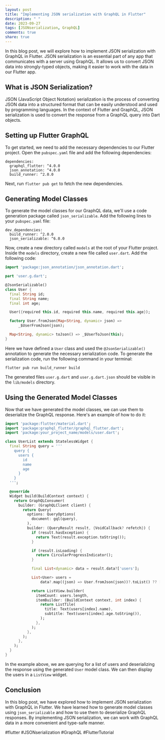 ```yaml
---
layout: post
title: "Implementing JSON serialization with GraphQL in Flutter"
description: " "
date: 2023-09-27
tags: [JSONserialization, GraphQL]
comments: true
share: true
---
```


In this blog post, we will explore how to implement JSON serialization with GraphQL in Flutter. JSON serialization is an essential part of any app that communicates with a server using GraphQL. It allows us to convert JSON data into strongly-typed objects, making it easier to work with the data in our Flutter app.

## What is JSON Serialization?

JSON (JavaScript Object Notation) serialization is the process of converting JSON data into a structured format that can be easily understood and used by programming languages. In the context of Flutter and GraphQL, JSON serialization is used to convert the response from a GraphQL query into Dart objects.

## Setting up Flutter GraphQL

To get started, we need to add the necessary dependencies to our Flutter project. Open the `pubspec.yaml` file and add the following dependencies:

```
dependencies:
  graphql_flutter: ^4.0.0
  json_annotation: ^4.0.0
  build_runner: ^2.0.0
```

Next, run `flutter pub get` to fetch the new dependencies.

## Generating Model Classes

To generate the model classes for our GraphQL data, we'll use a code generation package called `json_serializable`. Add the following lines to your `pubspec.yaml` file:

```
dev_dependencies:
  build_runner: ^2.0.0
  json_serializable: ^6.0.0
```

Now, create a new directory called `models` at the root of your Flutter project. Inside the `models` directory, create a new file called `user.dart`. Add the following code:

```dart
import 'package:json_annotation/json_annotation.dart';

part 'user.g.dart';

@JsonSerializable()
class User {
  final String id;
  final String name;
  final int age;

  User({required this.id, required this.name, required this.age});

  factory User.fromJson(Map<String, dynamic> json) =>
      _$UserFromJson(json);

  Map<String, dynamic> toJson() => _$UserToJson(this);
}
```

Here we have defined a `User` class and used the `@JsonSerializable()` annotation to generate the necessary serialization code. To generate the serialization code, run the following command in your terminal:

```
flutter pub run build_runner build
```

The generated files `user.g.dart` and `user.g.dart.json` should be visible in the `lib/models` directory.

## Using the Generated Model Classes

Now that we have generated the model classes, we can use them to deserialize the GraphQL response. Here's an example of how to do it:

```dart
import 'package:flutter/material.dart';
import 'package:graphql_flutter/graphql_flutter.dart';
import 'package:your_project_name/models/user.dart';

class UserList extends StatelessWidget {
  final String query = '''
    query {
      users {
        id
        name
        age
      }
    }
  ''';

  @override
  Widget build(BuildContext context) {
    return GraphQLConsumer(
      builder: (GraphQLClient client) {
        return Query(
          options: QueryOptions(
            document: gql(query),
          ),
          builder: (QueryResult result, {VoidCallback? refetch}) {
            if (result.hasException) {
              return Text(result.exception.toString());
            }

            if (result.isLoading) {
              return CircularProgressIndicator();
            }

            final List<dynamic> data = result.data?['users'];

            List<User> users =
                data?.map((json) => User.fromJson(json))?.toList() ?? [];

            return ListView.builder(
              itemCount: users.length,
              itemBuilder: (BuildContext context, int index) {
                return ListTile(
                  title: Text(users[index].name),
                  subtitle: Text(users[index].age.toString()),
                );
              },
            );
          },
        );
      },
    );
  }
}
```

In the example above, we are querying for a list of users and deserializing the response using the generated `User` model class. We can then display the users in a `ListView` widget.

## Conclusion

In this blog post, we have explored how to implement JSON serialization with GraphQL in Flutter. We have learned how to generate model classes using `json_serializable` and how to use them to deserialize GraphQL responses. By implementing JSON serialization, we can work with GraphQL data in a more convenient and type-safe manner.

#flutter #JSONserialization #GraphQL #FlutterTutorial